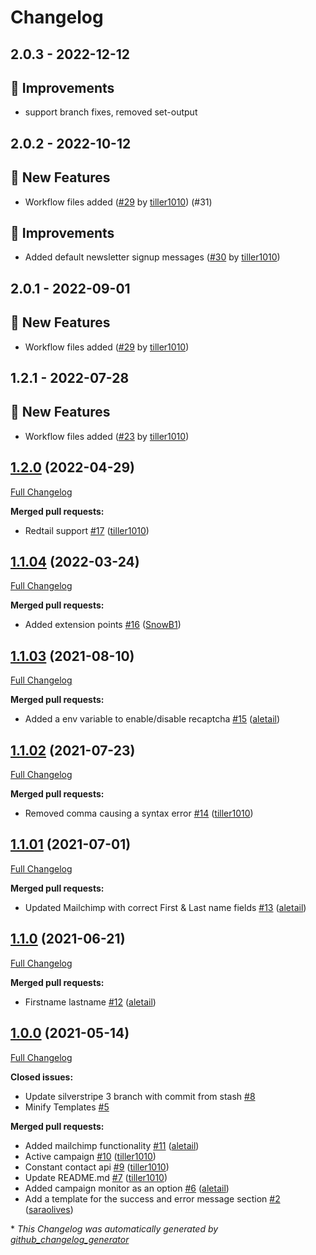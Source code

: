 # Changelog

## 2.0.3 - 2022-12-12
## 🔨 Improvements
- support branch fixes, removed set-output



## 2.0.2 - 2022-10-12
## 🎉 New Features
- Workflow files added ([#29](https://github.com/werkbot/silverstripe-module-newsletter/pull/29) by [tiller1010](https://github.com/tiller1010)) (#31)

## 🔨 Improvements
- Added default newsletter signup messages ([#30](https://github.com/werkbot/silverstripe-module-newsletter/pull/30) by [tiller1010](https://github.com/tiller1010))



## 2.0.1 - 2022-09-01
## 🎉 New Features
- Workflow files added ([#29](https://github.com/werkbot/silverstripe-module-newsletter/pull/29) by [tiller1010](https://github.com/tiller1010))



## 1.2.1 - 2022-07-28
## 🎉 New Features
- Workflow files added ([#23](https://github.com/werkbot/silverstripe-module-newsletter/pull/23) by [tiller1010](https://github.com/tiller1010))



## [1.2.0](https://github.com/werkbot/silverstripe-module-newsletter/tree/1.2.0) (2022-04-29)

[Full Changelog](https://github.com/werkbot/silverstripe-module-newsletter/compare/1.1.04...1.2.0)

**Merged pull requests:**

- Redtail support [\#17](https://github.com/werkbot/silverstripe-module-newsletter/pull/17) ([tiller1010](https://github.com/tiller1010))

## [1.1.04](https://github.com/werkbot/silverstripe-module-newsletter/tree/1.1.04) (2022-03-24)

[Full Changelog](https://github.com/werkbot/silverstripe-module-newsletter/compare/1.1.03...1.1.04)

**Merged pull requests:**

- Added extension points [\#16](https://github.com/werkbot/silverstripe-module-newsletter/pull/16) ([SnowB1](https://github.com/SnowB1))

## [1.1.03](https://github.com/werkbot/silverstripe-module-newsletter/tree/1.1.03) (2021-08-10)

[Full Changelog](https://github.com/werkbot/silverstripe-module-newsletter/compare/1.1.02...1.1.03)

**Merged pull requests:**

- Added a env variable to enable/disable recaptcha [\#15](https://github.com/werkbot/silverstripe-module-newsletter/pull/15) ([aletail](https://github.com/aletail))

## [1.1.02](https://github.com/werkbot/silverstripe-module-newsletter/tree/1.1.02) (2021-07-23)

[Full Changelog](https://github.com/werkbot/silverstripe-module-newsletter/compare/1.1.01...1.1.02)

**Merged pull requests:**

- Removed comma causing a syntax error [\#14](https://github.com/werkbot/silverstripe-module-newsletter/pull/14) ([tiller1010](https://github.com/tiller1010))

## [1.1.01](https://github.com/werkbot/silverstripe-module-newsletter/tree/1.1.01) (2021-07-01)

[Full Changelog](https://github.com/werkbot/silverstripe-module-newsletter/compare/1.1.0...1.1.01)

**Merged pull requests:**

- Updated Mailchimp with correct First & Last name fields [\#13](https://github.com/werkbot/silverstripe-module-newsletter/pull/13) ([aletail](https://github.com/aletail))

## [1.1.0](https://github.com/werkbot/silverstripe-module-newsletter/tree/1.1.0) (2021-06-21)

[Full Changelog](https://github.com/werkbot/silverstripe-module-newsletter/compare/1.0.0...1.1.0)

**Merged pull requests:**

- Firstname lastname [\#12](https://github.com/werkbot/silverstripe-module-newsletter/pull/12) ([aletail](https://github.com/aletail))

## [1.0.0](https://github.com/werkbot/silverstripe-module-newsletter/tree/1.0.0) (2021-05-14)

[Full Changelog](https://github.com/werkbot/silverstripe-module-newsletter/compare/ff00faeabd03ef08f8be03a95bf2fde7f18a1ec5...1.0.0)

**Closed issues:**

- Update silverstripe 3 branch with commit from stash [\#8](https://github.com/werkbot/silverstripe-module-newsletter/issues/8)
- Minify Templates [\#5](https://github.com/werkbot/silverstripe-module-newsletter/issues/5)

**Merged pull requests:**

- Added mailchimp functionality [\#11](https://github.com/werkbot/silverstripe-module-newsletter/pull/11) ([aletail](https://github.com/aletail))
- Active campaign [\#10](https://github.com/werkbot/silverstripe-module-newsletter/pull/10) ([tiller1010](https://github.com/tiller1010))
- Constant contact api [\#9](https://github.com/werkbot/silverstripe-module-newsletter/pull/9) ([tiller1010](https://github.com/tiller1010))
- Update README.md [\#7](https://github.com/werkbot/silverstripe-module-newsletter/pull/7) ([tiller1010](https://github.com/tiller1010))
- Added campaign monitor as an option [\#6](https://github.com/werkbot/silverstripe-module-newsletter/pull/6) ([aletail](https://github.com/aletail))
- Add a template for the success and error message section [\#2](https://github.com/werkbot/silverstripe-module-newsletter/pull/2) ([saraolives](https://github.com/saraolives))



\* *This Changelog was automatically generated by [github_changelog_generator](https://github.com/github-changelog-generator/github-changelog-generator)*
